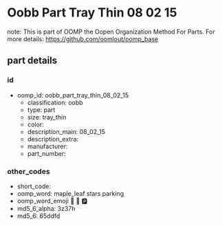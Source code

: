 # Oobb Part Tray Thin 08 02 15  

note: This is part of OOMP the Oopen Organization Method For Parts. For more details: https://github.com/oomlout/oomp_base

##  part details





### id
* oomp_id: oobb_part_tray_thin_08_02_15
  * classification: oobb
  * type: part
  * size: tray_thin
  * color: 
  * description_main: 08_02_15
  * description_extra: 
  * manufacturer: 
  * part_number: 

### other_codes
* short_code: 
* oomp_word: maple_leaf stars parking
* oomp_word_emoji :maple_leaf: :stars: :parking:
* md5_6_alpha: 3z37h
* md5_6: 65ddfd